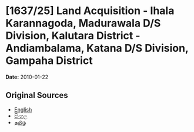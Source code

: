 # [1637/25] Land Acquisition - Ihala Karannagoda, Madurawala D/S Division, Kalutara District - Andiambalama, Katana D/S Division, Gampaha District

**Date:** 2010-01-22

## Original Sources

- [English](https://documents.gov.lk/view/extra-gazettes/2010/1/1637-25_E.pdf)
- [සිංහල](https://documents.gov.lk/view/extra-gazettes/2010/1/1637-25_S.pdf)
- [தமிழ்](https://documents.gov.lk/view/extra-gazettes/2010/1/1637-25_T.pdf)
